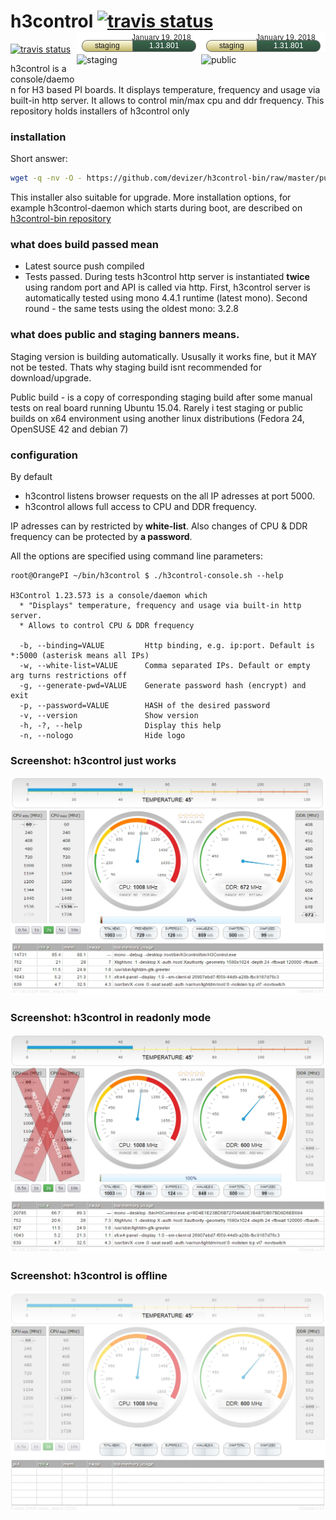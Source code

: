 # h3control [![travis status](https://travis-ci.org/devizer/h3control.svg?branch=master)](https://travis-ci.org/devizer/h3control)  <img src='https://github.com/devizer/h3control-bin/blob/master/public/status.png?raw=true' width='199' height='32' style='float: right' alt='public' title='public'></img><img src='https://github.com/devizer/h3control-bin/blob/master/staging/status.png?raw=true' width='199' height='32' style='float: right' alt='staging' title='staging'></img>

[![travis status](https://travis-ci.org/devizer/h3control.svg?branch=master)](https://travis-ci.org/devizer/h3control)  <img src='https://rawgit.com/devizer/h3control-bin/master/public/status.svg?raw=true' width='199' height='32' style='float: right' alt='public' title='public'></img>  <img src='https://rawgit.com/devizer/h3control-bin/master/staging/status.svg?raw=true'  width='199' height='32' style='float: right' alt='staging' title='staging'></img>

h3control is a console/daemon for H3 based PI boards. It displays temperature, frequency and usage via built-in http server. It allows to control min/max cpu and ddr frequency. This repository holds installers of h3control only

### installation
Short answer:
```bash
wget -q -nv -O - https://github.com/devizer/h3control-bin/raw/master/public/h3control.sh | bash
```
This installer also suitable for upgrade.  More installation options, for example h3control-daemon which starts during boot, are described on [h3control-bin repository](https://github.com/devizer/h3control-bin/blob/master/README.md)

### what does **build passed** mean
- Latest source push compiled
- Tests passed. During tests h3control http server is instantiated **twice** using random port and API is called via http. First, h3control server is automatically tested using mono 4.4.1 runtime (latest mono). Second round - the same tests using the oldest mono: 3.2.8

### what does public and staging banners means.
Staging version is building automatically. Ususally it works fine, but it MAY not be tested. Thats why staging build isnt recommended for download/upgrade.

Public build - is a copy of corresponding staging build after some manual tests on real board running Ubuntu 15.04. Rarely i test staging or public builds on x64 environment using another linux distributions (Fedora 24, OpenSUSE 42 and debian 7)

### configuration
By default 
- h3control listens browser requests on the all IP adresses at port 5000. 
- h3control allows full access to CPU and DDR frequency.

IP adresses can by restricted by **white-list**. Also changes of CPU & DDR frequency can be protected by **a password**.

All the options are specified using command line parameters:
```
root@OrangePI ~/bin/h3control $ ./h3control-console.sh --help

H3Control 1.23.573 is a console/daemon which
  * "Displays" temperature, frequency and usage via built-in http server.
  * Allows to control CPU & DDR frequency

  -b, --binding=VALUE         Http binding, e.g. ip:port. Default is *:5000 (asterisk means all IPs)
  -w, --white-list=VALUE      Comma separated IPs. Default or empty arg turns restrictions off
  -g, --generate-pwd=VALUE    Generate password hash (encrypt) and exit
  -p, --password=VALUE        HASH of the desired password
  -v, --version               Show version
  -h, -?, --help              Display this help
  -n, --nologo                Hide logo
```


### Screenshot: h3control just works
![h3control in normal](https://github.com/devizer/h3control/raw/master/images/h3control_v1.21_normal.jpg "h3control in normal")


### Screenshot: h3control in readonly mode
![h3control in readonly mode](https://github.com/devizer/h3control/raw/master/images/h3control_v1.21_readonly.jpg "h3control in readonly mode")



### Screenshot: h3control is offline
![h3control is offline](https://github.com/devizer/h3control/raw/master/images/h3control_v1.21_offline.jpg "h3control is offline")

